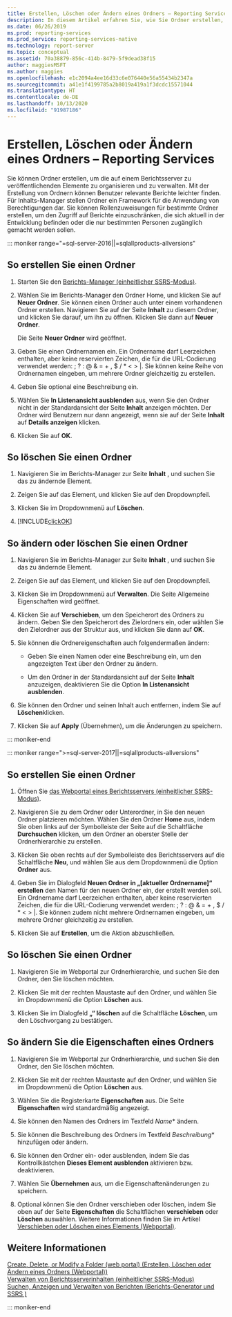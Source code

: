 ```yaml
---
title: Erstellen, Löschen oder Ändern eines Ordners – Reporting Services | Microsoft-Dokumentation
description: In diesem Artikel erfahren Sie, wie Sie Ordner erstellen, bearbeiten und löschen, damit Sie die Elemente, die Sie für einen Berichtsserver in den Reporting Services veröffentlichen, organisieren und verwalten können.
ms.date: 06/26/2019
ms.prod: reporting-services
ms.prod_service: reporting-services-native
ms.technology: report-server
ms.topic: conceptual
ms.assetid: 70a38879-856c-414b-8479-5f9dead38f15
author: maggiesMSFT
ms.author: maggies
ms.openlocfilehash: e1c2094a4ee16d33c6e076440e56a55434b2347a
ms.sourcegitcommit: a41e1f4199785a2b8019a419a1f3dcdc15571044
ms.translationtype: HT
ms.contentlocale: de-DE
ms.lasthandoff: 10/13/2020
ms.locfileid: "91987186"
---
```

# <a name="create-delete-or-modify-a-folder---reporting-services"></a>Erstellen, Löschen oder Ändern eines Ordners – Reporting Services
  Sie können Ordner erstellen, um die auf einem Berichtsserver zu veröffentlichenden Elemente zu organisieren und zu verwalten. Mit der Erstellung von Ordnern können Benutzer relevante Berichte leichter finden. Für Inhalts-Manager stellen Ordner ein Framework für die Anwendung von Berechtigungen dar. Sie können Rollenzuweisungen für bestimmte Ordner erstellen, um den Zugriff auf Berichte einzuschränken, die sich aktuell in der Entwicklung befinden oder die nur bestimmten Personen zugänglich gemacht werden sollen.  

::: moniker range="=sql-server-2016||=sqlallproducts-allversions"

## <a name="to-create-a-folder"></a>So erstellen Sie einen Ordner  
  
1.  Starten Sie den [Berichts-Manager &#40;einheitlicher SSRS-Modus&#41;](../web-portal-ssrs-native-mode.md).  
  
2.  Wählen Sie im Berichts-Manager den Ordner Home, und klicken Sie auf **Neuer Ordner**. Sie können einen Ordner auch unter einem vorhandenen Ordner erstellen. Navigieren Sie auf der Seite **Inhalt** zu diesem Ordner, und klicken Sie darauf, um ihn zu öffnen. Klicken Sie dann auf **Neuer Ordner**.  
  
     Die Seite **Neuer Ordner** wird geöffnet.  
  
3.  Geben Sie einen Ordnernamen ein. Ein Ordnername darf Leerzeichen enthalten, aber keine reservierten Zeichen, die für die URL-Codierung verwendet werden: \; \? \: \@ \& \= \+ \, \$ \/ \* \< \> \|. Sie können keine Reihe von Ordnernamen eingeben, um mehrere Ordner gleichzeitig zu erstellen.  
  
4.  Geben Sie optional eine Beschreibung ein.  
  
5.  Wählen Sie **In Listenansicht ausblenden** aus, wenn Sie den Ordner nicht in der Standardansicht der Seite **Inhalt** anzeigen möchten. Der Ordner wird Benutzern nur dann angezeigt, wenn sie auf der Seite **Inhalt** auf **Details anzeigen** klicken.  
  
6.  Klicken Sie auf **OK**.  
  
## <a name="to-delete-a-folder"></a>So löschen Sie einen Ordner  
  
1.  Navigieren Sie im Berichts-Manager zur Seite **Inhalt** , und suchen Sie das zu ändernde Element.  
  
2.  Zeigen Sie auf das Element, und klicken Sie auf den Dropdownpfeil.  
  
3.  Klicken Sie im Dropdownmenü auf **Löschen**.  
  
4.  [!INCLUDE[clickOK](../../includes/clickok-md.md)]  
  
## <a name="to-modify-or-delete-a-folder"></a>So ändern oder löschen Sie einen Ordner  
  
1.  Navigieren Sie im Berichts-Manager zur Seite **Inhalt** , und suchen Sie das zu ändernde Element.  
  
2.  Zeigen Sie auf das Element, und klicken Sie auf den Dropdownpfeil.  
  
3.  Klicken Sie im Dropdownmenü auf **Verwalten**. Die Seite Allgemeine Eigenschaften wird geöffnet.  
  
4.  Klicken Sie auf **Verschieben**, um den Speicherort des Ordners zu ändern. Geben Sie den Speicherort des Zielordners ein, oder wählen Sie den Zielordner aus der Struktur aus, und klicken Sie dann auf **OK**.  
  
5.  Sie können die Ordnereigenschaften auch folgendermaßen ändern:  
  
    -   Geben Sie einen Namen oder eine Beschreibung ein, um den angezeigten Text über den Ordner zu ändern.  
  
    -   Um den Ordner in der Standardansicht auf der Seite **Inhalt** anzuzeigen, deaktivieren Sie die Option **In Listenansicht ausblenden**.  
  
6.  Sie können den Ordner und seinen Inhalt auch entfernen, indem Sie auf **Löschen**klicken.  
  
7.  Klicken Sie auf **Apply** (Übernehmen), um die Änderungen zu speichern.  

::: moniker-end

::: moniker range=">=sql-server-2017||=sqlallproducts-allversions"
 
## <a name="to-create-a-folder"></a>So erstellen Sie einen Ordner  
  
1. Öffnen Sie [das Webportal eines Berichtsservers (einheitlicher SSRS-Modus)](../../reporting-services/web-portal-ssrs-native-mode.md).  
  
2. Navigieren Sie zu dem Ordner oder Unterordner, in Sie den neuen Ordner platzieren möchten. Wählen Sie den Ordner **Home** aus, indem Sie oben links auf der Symbolleiste der Seite auf die Schaltfläche **Durchsuchen** klicken, um den Ordner an oberster Stelle der Ordnerhierarchie zu erstellen.  
  
3. Klicken Sie oben rechts auf der Symbolleiste des Berichtsservers auf die Schaltfläche **Neu**, und wählen Sie aus dem Dropdownmenü die Option **Ordner** aus.  
  
4. Geben Sie im Dialogfeld **Neuen Ordner in „[aktueller Ordnername]“ erstellen** den Namen für den neuen Ordner ein, der erstellt werden soll. Ein Ordnername darf Leerzeichen enthalten, aber keine reservierten Zeichen, die für die URL-Codierung verwendet werden: \; \? \: \@ \& \= \+ \, \$ \/ \* \< \> \|. Sie können zudem nicht mehrere Ordnernamen eingeben, um mehrere Ordner gleichzeitig zu erstellen.  
  
5. Klicken Sie auf **Erstellen**, um die Aktion abzuschließen.  
  
## <a name="to-delete-a-folder"></a>So löschen Sie einen Ordner  
  
1. Navigieren Sie im Webportal zur Ordnerhierarchie, und suchen Sie den Ordner, den Sie löschen möchten.  
  
2. Klicken Sie mit der rechten Maustaste auf den Ordner, und wählen Sie im Dropdownmenü die Option **Löschen** aus.  
  
3. Klicken Sie im Dialogfeld **„<foldername>“ löschen** auf die Schaltfläche **Löschen**, um den Löschvorgang zu bestätigen.  
  
## <a name="to-modify-a-folders-properties"></a>So ändern Sie die Eigenschaften eines Ordners  
  
1. Navigieren Sie im Webportal zur Ordnerhierarchie, und suchen Sie den Ordner, den Sie löschen möchten.  
  
2. Klicken Sie mit der rechten Maustaste auf den Ordner, und wählen Sie im Dropdownmenü die Option **Löschen** aus.  
  
3. Wählen Sie die Registerkarte **Eigenschaften** aus. Die Seite **Eigenschaften** wird standardmäßig angezeigt.  
  
4. Sie können den Namen des Ordners im Textfeld *Name** ändern.  
  
5. Sie können die Beschreibung des Ordners im Textfeld *Beschreibung** hinzufügen oder ändern.  
  
6. Sie können den Ordner ein- oder ausblenden, indem Sie das Kontrollkästchen **Dieses Element ausblenden** aktivieren bzw. deaktivieren.  
  
7. Wählen Sie **Übernehmen** aus, um die Eigenschaftenänderungen zu speichern.  
  
8. Optional können Sie den Ordner verschieben oder löschen, indem Sie oben auf der Seite **Eigenschaften** die Schaltflächen **verschieben** oder **Löschen** auswählen. Weitere Informationen finden Sie im Artikel [Verschieben oder Löschen eines Elements (Webportal)](../../reporting-services/report-server/move-or-delete-an-item-report-manager.md).  
  
## <a name="see-also"></a>Weitere Informationen  
 [Create, Delete, or Modify a Folder (web portal) (Erstellen, Löschen oder Ändern eines Ordners (Webportal))](../../reporting-services/report-server/create-delete-or-modify-a-folder-web-portal.md)   
 [Verwalten von Berichtsserverinhalten (einheitlicher SSRS-Modus)](../../reporting-services/report-server/report-server-content-management-ssrs-native-mode.md)   
 [Suchen, Anzeigen und Verwalten von Berichten (Berichts-Generator und SSRS )](../../reporting-services/report-builder/finding-viewing-and-managing-reports-report-builder-and-ssrs.md)    
  
::: moniker-end